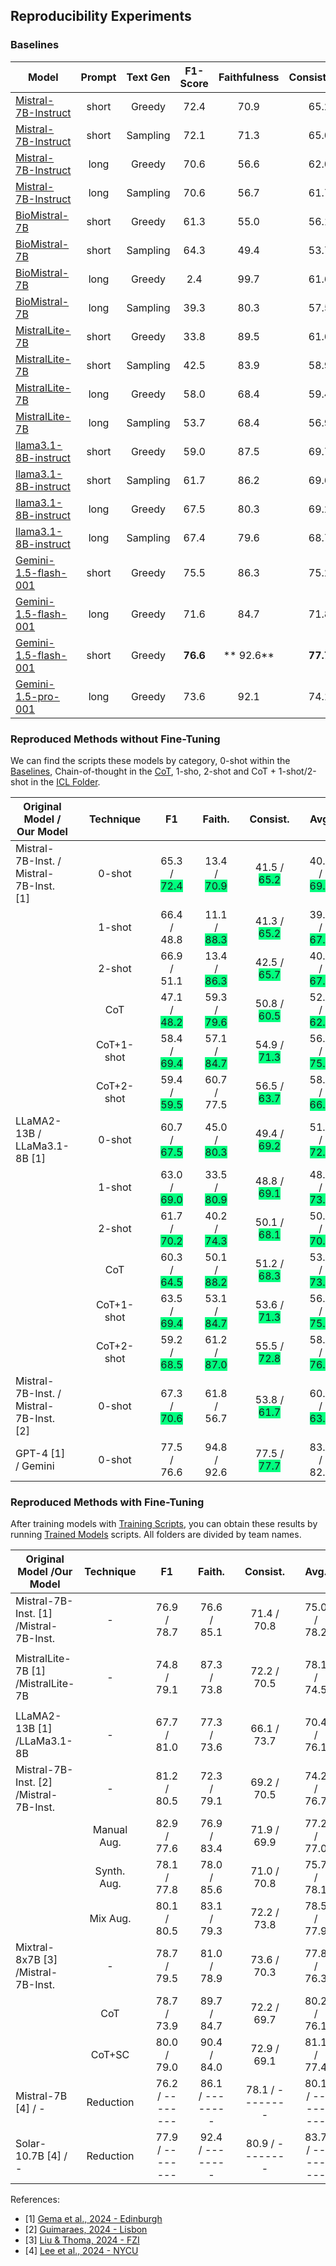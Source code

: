 ## Reproducibility Experiments

### Baselines

| Model               | Prompt | Text Gen  | F1-Score | Faithfulness | Consistency | Average |
|---------------------|:------:|:---------:|:--------:|:------------:|:-----------:|:-------:|
| [Mistral-7B-Instruct](baselines/Mistral-7B/inference_Mistral-7B_0-shot_short-prompt_Greedy.sh)    | short  |  Greedy   |   72.4   |     70.9     |    65.2     |  69.5   |
| [Mistral-7B-Instruct](baselines/Mistral-7B/inference_Mistral-7B_0-shot_short-prompt_Sample.sh)    | short  | Sampling  |   72.1   |     71.3     |    65.0     |  69.5   |
| [Mistral-7B-Instruct](baselines/Mistral-7B/inference_Mistral-7B_0-shot_long-prompt_Greedy.sh)     |  long  |  Greedy   |   70.6   |     56.6     |    62.0     |  63.1   |
| [Mistral-7B-Instruct](baselines/Mistral-7B/inference_Mistral-7B_0-shot_long-prompt_Sample.sh)     |  long  | Sampling  |   70.6   |     56.7     |    61.7     |  63.0   |
| [BioMistral-7B](baselines/BioMistral-7B/inference_BioMistral-7B_0-shot_short-prompt_Greedy.sh)    | short  |  Greedy   |   61.3   |     55.0     |    56.1     |  57.5   |
| [BioMistral-7B](baselines/BioMistral-7B/inference_BioMistral-7B_0-shot_short-prompt_Sample.sh)    | short  | Sampling  |   64.3   |     49.4     |    53.7     |  55.8   |
| [BioMistral-7B](baselines/BioMistral-7B/inference_BioMistral-7B_0-shot_long-prompt_Greedy.sh)     |  long  |  Greedy   |   2.4    |     99.7     |    61.6     |  54.6   |
| [BioMistral-7B](baselines/BioMistral-7B/inference_BioMistral-7B_0-shot_long-prompt_Sample.sh)     |  long  | Sampling  |   39.3   |     80.3     |    57.5     |  59.0   |
| [MistralLite-7B](baselines/MistralLite-7B/inference_MistralLite-7B_0-shot_short-prompt_Greedy.sh) | short  |  Greedy   |   33.8   |     89.5     |    61.6     |  61.6   |
| [MistralLite-7B](baselines/MistralLite-7B/inference_MistralLite-7B_0-shot_short-prompt_Sample.sh) | short  | Sampling  |   42.5   |     83.9     |    58.9     |  61.8   |
| [MistralLite-7B](baselines/MistralLite-7B/inference_MistralLite-7B_0-shot_long-prompt_Greedy.sh)  |  long  |  Greedy   |   58.0   |     68.4     |    59.4     |  61.9   |
| [MistralLite-7B](baselines/MistralLite-7B/inference_MistralLite-7B_0-shot_long-prompt_Sample.sh)  |  long  | Sampling  |   53.7   |     68.4     |    56.9     |  59.7   |
| [llama3.1-8B-instruct](baselines/llama3.1-8B/inference_llama3.1-8B_0-shot_short-prompt_Greedy.sh) | short  |  Greedy   |   59.0   |     87.5     |    69.7     |  72.1   |
| [llama3.1-8B-instruct](baselines/llama3.1-8B/inference_llama3.1-8B_0-shot_short-prompt_Sample.sh) | short  | Sampling  |   61.7   |     86.2     |    69.6     |  72.5   |
| [llama3.1-8B-instruct](baselines/llama3.1-8B/inference_llama3.1-8B_0-shot_long-prompt_Greedy.sh)  |  long  |  Greedy   |   67.5   |     80.3     |    69.2     |  72.3   |
| [llama3.1-8B-instruct](baselines/llama3.1-8B/inference_llama3.1-8B_0-shot_long-prompt_Sample.sh)  |  long  | Sampling  |   67.4   |     79.6     |    68.7     |  71.9   |
| [Gemini-1.5-flash-001](baselines/Gemini/inference_Gemini-1.5-flash.sh)                            |  short |  Greedy   |   75.5   |     86.3     |    75.2     |  79.0   |
| [Gemini-1.5-flash-001](baselines/Gemini/inference_Gemini-1.5-flash.sh)                            |  long  |  Greedy   |   71.6   |     84.7     |    71.8     |  76.0   |
| [Gemini-1.5-flash-001](baselines/Gemini/inference_Gemini-1.5-flash.sh)                            |  short |  Greedy   |   **76.6**   |    ** 92.6**       |      **77.7**      |    **82.3**    |
| [Gemini-1.5-pro-001](baselines/Gemini/inference_Gemini-1.5-pro.sh)                                |  long  |  Greedy   |    73.6    |     92.1       |     74.1     |    79.9   |

### Reproduced Methods without Fine-Tuning

We can find the scripts these models by category, 0-shot within the [Baselines](baselines/), Chain-of-thought in the [CoT](CoT/), 1-sho, 2-shot and CoT + 1-shot/2-shot in the [ICL Folder](icl_inference/).

| **Original Model / Our Model**                         |         | **Technique** |         | **F1**                 |         | **Faith.**               |         | **Consist.**              |         | **Avg.**                |
|--------------------------------------------------------|---------|:---------------:|---------|:-------------------------:|---------|:---------------------------:|---------|:---------------------------:|---------|:--------------------------:|
| Mistral-7B-Inst. / Mistral-7B-Inst. [1]                                     |         | 0-shot       |         | 65.3 / <span style="background-color: SpringGreen">72.4</span> |         | 13.4 / <span style="background-color: SpringGreen">70.9</span> |         | 41.5 / <span style="background-color: SpringGreen">65.2</span> |         | 40.1 / <span style="background-color: SpringGreen">69.5</span> |
|                                                        |         | 1-shot       |         | 66.4 / <span style="background-color: Apricot">48.8</span> |         | 11.1 / <span style="background-color: SpringGreen">88.3</span> |         | 41.3 / <span style="background-color: SpringGreen">65.2</span> |         | 39.6 / <span style="background-color: SpringGreen">67.4</span> |
|                                                        |         | 2-shot       |         | 66.9 / <span style="background-color: Apricot">51.1</span> |         | 13.4 / <span style="background-color: SpringGreen">86.3</span> |         | 42.5 / <span style="background-color: SpringGreen">65.7</span> |         | 40.9 / <span style="background-color: SpringGreen">67.7</span> |
|                                                        |         | CoT          |         | 47.1 / <span style="background-color: SpringGreen">48.2</span> |         | 59.3 / <span style="background-color: SpringGreen">79.6</span> |         | 50.8 / <span style="background-color: SpringGreen">60.5</span> |         | 52.4 / <span style="background-color: SpringGreen">62.8</span> |
|                                                        |         | CoT+1-shot   |         | 58.4 / <span style="background-color: SpringGreen">69.4</span> |         | 57.1 / <span style="background-color: SpringGreen">84.7</span> |         | 54.9 / <span style="background-color: SpringGreen">71.3</span> |         | 56.8 / <span style="background-color: SpringGreen">75.1</span> |
|                                                        |         | CoT+2-shot   |         | 59.4 / <span style="background-color: SpringGreen">59.5</span> |         | 60.7 / <span style="background-color: Apricot">77.5</span> |         | 56.5 / <span style="background-color: SpringGreen">63.7</span> |         | 58.9 / <span style="background-color: SpringGreen">66.9</span> |                         |
| LLaMA2-13B / LLaMa3.1-8B [1]                                          |         | 0-shot       |         | 60.7 / <span style="background-color: SpringGreen">67.5</span> |         | 45.0 / <span style="background-color: SpringGreen">80.3</span> |         | 49.4 / <span style="background-color: SpringGreen">69.2</span> |         | 51.7 / <span style="background-color: SpringGreen">72.3</span> |
|                                                        |         | 1-shot       |         | 63.0 / <span style="background-color: SpringGreen">69.0</span> |         | 33.5 / <span style="background-color: SpringGreen">80.9</span> |         | 48.8 / <span style="background-color: SpringGreen">69.1</span> |         | 48.4 / <span style="background-color: SpringGreen">73.0</span> |
|                                                        |         | 2-shot       |         | 61.7 / <span style="background-color: SpringGreen">70.2</span> |         | 40.2 / <span style="background-color: SpringGreen">74.3</span> |         | 50.1 / <span style="background-color: SpringGreen">68.1</span> |         | 50.7 / <span style="background-color: SpringGreen">70.9</span> |
|                                                        |         | CoT          |         | 60.3 / <span style="background-color: SpringGreen">64.5</span> |         | 50.1 / <span style="background-color: SpringGreen">88.2</span> |         | 51.2 / <span style="background-color: SpringGreen">68.3</span> |         | 53.9 / <span style="background-color: SpringGreen">73.7</span> |
|                                                        |         | CoT+1-shot   |         | 63.5 / <span style="background-color: SpringGreen">69.4</span> |         | 53.1 / <span style="background-color: SpringGreen">84.7</span> |         | 53.6 / <span style="background-color: SpringGreen">71.3</span> |         | 56.7 / <span style="background-color: SpringGreen">75.1</span> |
|                                                        |         | CoT+2-shot   |         | 59.2 / <span style="background-color: SpringGreen">68.5</span> |         | 61.2 / <span style="background-color: SpringGreen">87.0</span> |         | 55.5 / <span style="background-color: SpringGreen">72.8</span> |         | 58.6 / <span style="background-color: SpringGreen">76.1</span> |
| Mistral-7B-Inst. / Mistral-7B-Inst. [2]                                     |         | 0-shot       |         | 67.3 / <span style="background-color: SpringGreen">70.6</span> |         | 61.8 / <span style="background-color: Apricot">56.7</span> |         | 53.8 / <span style="background-color: SpringGreen">61.7</span> |         | 60.1 / <span style="background-color: SpringGreen">63.0</span> |
| GPT-4 [1] / Gemini                                               |         | 0-shot       |         | 77.5 / 76.6                  |         | 94.8 / 92.6                   |         | 77.5 / <span style="background-color: SpringGreen">77.7</span>                   |         | 83.3 / 82.3                  |

### Reproduced Methods with Fine-Tuning

After training models with [Training Scripts](training/), you can obtain these results by running [Trained Models](trained_models/) scripts. All folders are divided by team names.


| Original Model /Our Model | Technique    |           | F1                      |           | Faith.                     |           | Consist.                    |           | Avg.                        |
|----------------------------|:--------------:|-----------|:--------------------------:|-----------|:----------------------------:|-----------|:-----------------------------:|-----------|:-----------------------------:|
| Mistral-7B-Inst. [1] /Mistral-7B-Inst. | -          |           | 76.9 / 78.7    |           | 76.6 / 85.1        |           | 71.4 / 70.8         |           | 75.0 / 78.2         |
|                              |              |           |                          |           |                            |           |                             |           |                             |
| MistralLite-7B [1] /MistralLite-7B | - |           | 74.8 / 79.1       |           | 87.3 / 73.8        |           | 72.2 / 70.5         |           | 78.1 / 74.5         |
|                              |              |           |                          |           |                            |           |                             |           |                             |
| LLaMA2-13B [1] /LLaMa3.1-8B | -          |           | 67.7 / 81.0      |           | 77.3 / 73.6        |           | 66.1 / 73.7         |           | 70.4 / 76.1         |
| Mistral-7B-Inst. [2] /Mistral-7B-Inst. | -          |           | 81.2 / 80.5   |           | 72.3 / 79.1        |           | 69.2 / 70.5         |           | 74.2 / 76.7         |
|                              | Manual Aug. |           | 82.9 / 77.6      |           | 76.9 / 83.4        |           | 71.9 / 69.9         |           | 77.2 / 77.0         |
|                              | Synth. Aug. |           | 78.1 / 77.8      |           | 78.0 / 85.6        |           | 71.0 / 70.8         |           | 75.7 / 78.1         |
|                              | Mix Aug.    |           | 80.1 / 80.5      |           | 83.1 / 79.3        |           | 72.2 / 73.8         |           | 78.5 / 77.9         |
| Mixtral-8x7B [3] /Mistral-7B-Inst. | -  |           | 78.7 / 79.5      |           | 81.0 / 78.9        |           | 73.6 / 70.3         |           | 77.8 / 76.3         |
|                              | CoT         |           | 78.7 / 73.9      |           | 89.7 / 84.7        |           | 72.2 / 69.7         |           | 80.2 / 76.1         |
|                              | CoT+SC      |           | 80.0 / 79.0      |           | 90.4 / 84.0        |           | 72.9 / 69.1         |           | 81.1 / 77.4         |
| Mistral-7B [4] / -           | Reduction   |           | 76.2 / --------         |           | 86.1 / --------           |           | 78.1 / --------            |           | 80.1 / --------            |
| Solar-10.7B [4] / -          | Reduction   |           | 77.9 / --------         |           | 92.4 / --------           |           | 80.9 / --------            |           | 83.7 / --------            |

References:  
- [1] [Gema et al., 2024 - Edinburgh](https://aclanthology.org/2024.semeval-1.265/)
- [2] [Guimaraes, 2024 - Lisbon](https://aclanthology.org/2024.semeval-1.185/)  
- [3] [Liu & Thoma, 2024 - FZI ](https://aclanthology.org/2024.semeval-1.184/) 
- [4] [Lee et al., 2024 - NYCU](https://aclanthology.org/2024.semeval-1.209/)  


